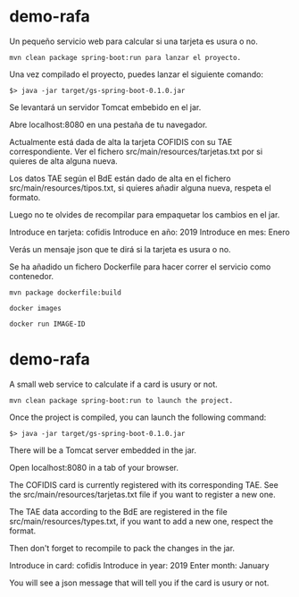 # demo-rafa
  Un pequeño servicio web para calcular si una tarjeta es usura o no.

    mvn clean package spring-boot:run para lanzar el proyecto.

  Una vez compilado el proyecto, puedes lanzar el siguiente comando:

    $> java -jar target/gs-spring-boot-0.1.0.jar 

  Se levantará un servidor Tomcat embebido en el jar.

  Abre localhost:8080 en una pestaña de tu navegador.

  Actualmente está dada de alta la tarjeta COFIDIS con su TAE correspondiente. 
  Ver el fichero src/main/resources/tarjetas.txt por si quieres de alta alguna nueva.

  Los datos TAE según el BdE están dado de alta en el fichero src/main/resources/tipos.txt, si quieres añadir alguna nueva,   respeta el formato.

  Luego no te olvides de recompilar para empaquetar los cambios en el jar.

  Introduce en tarjeta: cofidis
  Introduce en año: 2019
  Introduce en mes: Enero

  Verás un mensaje json que te dirá si la tarjeta es usura o no.
  
  Se ha añadido un fichero Dockerfile para hacer correr el servicio como contenedor.
  
    mvn package dockerfile:build
    
    docker images
    
    docker run IMAGE-ID

# demo-rafa
  A small web service to calculate if a card is usury or not.

    mvn clean package spring-boot:run to launch the project.

  Once the project is compiled, you can launch the following command:

    $> java -jar target/gs-spring-boot-0.1.0.jar 

  There will be a Tomcat server embedded in the jar.

  Open localhost:8080 in a tab of your browser.

  The COFIDIS card is currently registered with its corresponding TAE. 
  See the src/main/resources/tarjetas.txt file if you want to register a new one.

  The TAE data according to the BdE are registered in the file src/main/resources/types.txt, if you want to add a new one, respect the format.

  Then don't forget to recompile to pack the changes in the jar.

  Introduce in card: cofidis
  Introduce in year: 2019
  Enter month: January

  You will see a json message that will tell you if the card is usury or not.
